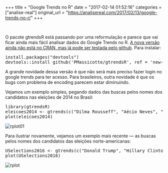 +++
title = "Google Trends no R"
date = "2017-02-14 01:52:16"
categories = ["analise-real"]
original_url = "https://analisereal.com/2017/02/13/google-trends-no-r/"
+++

<article id="post-3754" class="post-3754 post type-post status-publish format-standard hentry category-dados category-programacao category-r category-visualizacao tag-aecio-neves tag-dilma-rousseff tag-donald-trump tag-eleicoes tag-google-trends tag-hillary-clinton tag-marina-silva">
<br>
<p>
O pacote gtrendsR está passando por uma reformulação e parece que vai
ficar ainda mais fácil analisar dados do Google Trends no R.
<a href="https://github.com/PMassicotte/gtrendsR/tree/new-api">A nova
versão ainda não está no CRAN, mas já pode ser testada pelo github</a>.
Para instalar:
</p>
<pre class="brush: r; title: ; notranslate">
install.packages(&quot;devtools&quot;)
devtools::install_github(&apos;PMassicotte/gtrendsR&apos;, ref = &apos;new-api&apos;)
</pre>
<p>
A grande novidade dessa versão é que não será mais preciso fazer login
no google trends para ter acesso. Para brasileiros, outra novidade é que
os bugs com problema de encoding parecem estar diminuindo.
</p>
<p>
Vejamos um exemplo simples, pegando dados das buscas pelos nomes dos
candidatos nas eleições de 2014 no Brasil:
</p>
<pre class="brush: r; title: ; notranslate">
library(gtrendsR)
eleicoes2014 &lt;- gtrends(c(&quot;Dilma Rousseff&quot;, &quot;A&#xE9;cio Neves&quot;, &quot;Marina Silva&quot;), geo = c(&quot;BR&quot;), time = &quot;2014-01-01 2014-12-31&quot;)
plot(eleicoes2014)
</pre>
<p>
<img class=" size-full wp-image-3767 aligncenter" src="https://analisereal.files.wordpress.com/2017/02/rplot01.png?w=440%20440w,%20https://analisereal.files.wordpress.com/2017/02/rplot01.png?w=150%20150w,%20https://analisereal.files.wordpress.com/2017/02/rplot01.png?w=300%20300w,%20https://analisereal.files.wordpress.com/2017/02/rplot01.png%20622w" alt="rplot01" srcset="https://analisereal.files.wordpress.com/2017/02/rplot01.png?w=440 440w, https://analisereal.files.wordpress.com/2017/02/rplot01.png?w=150 150w, https://analisereal.files.wordpress.com/2017/02/rplot01.png?w=300 300w, https://analisereal.files.wordpress.com/2017/02/rplot01.png 622w">
</p>
<p>
Para ilustrar novamente, vejamos um exemplo mais recente — as buscas
pelos nomes dos candidatos das eleições norte-americanas:
</p>
<pre class="brush: r; title: ; notranslate">
USelections2016 &lt;- gtrends(c(&quot;Donald Trump&quot;, &quot;Hillary Clinton&quot;), geo = c(&quot;US&quot;), time = &quot;2016-01-01 2016-12-31&quot;)
plot(USelections2016)
</pre>
<p>
<img class=" size-full wp-image-3759 aligncenter" src="https://analisereal.files.wordpress.com/2017/02/rplot.png?w=440%20440w,%20https://analisereal.files.wordpress.com/2017/02/rplot.png?w=150%20150w,%20https://analisereal.files.wordpress.com/2017/02/rplot.png?w=300%20300w,%20https://analisereal.files.wordpress.com/2017/02/rplot.png%20622w" alt="rplot" srcset="https://analisereal.files.wordpress.com/2017/02/rplot.png?w=440 440w, https://analisereal.files.wordpress.com/2017/02/rplot.png?w=150 150w, https://analisereal.files.wordpress.com/2017/02/rplot.png?w=300 300w, https://analisereal.files.wordpress.com/2017/02/rplot.png 622w">
</p>

</article>

